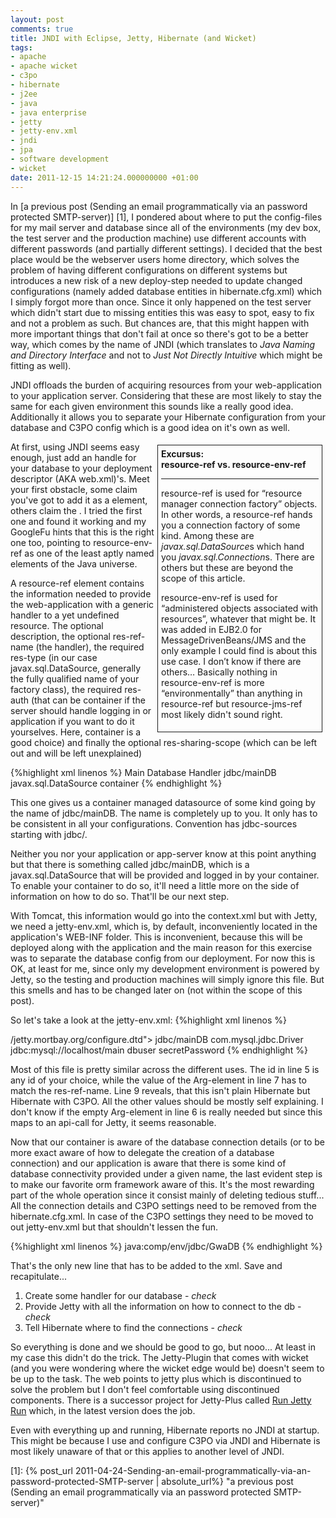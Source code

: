 ```yaml
---
layout: post
comments: true
title: JNDI with Eclipse, Jetty, Hibernate (and Wicket)
tags:
- apache
- apache wicket
- c3po
- hibernate
- j2ee
- java
- java enterprise
- jetty
- jetty-env.xml
- jndi
- jpa
- software development
- wicket
date: 2011-12-15 14:21:24.000000000 +01:00
---
```

In [a previous post (Sending an email programmatically via an password protected SMTP-server)] [1], I pondered about where to put the config-files for my mail server and database since all of the environments (my dev box, the test server and the production machine) use different accounts with different passwords (and partially different settings). I decided that the best place would be the webserver users home directory, which solves the problem of having different configurations on different systems but introduces a new risk of a new deploy-step needed to update changed configurations (namely added database entities in hibernate.cfg.xml) which I simply forgot more than once. Since it only happened on the test server which didn't start due to missing entities this was easy to spot, easy to fix and not a problem as such. But chances are, that this might happen with more important things that don't fail at once so there's got to be a better way, which comes by the name of JNDI (which translates to *Java Naming and Directory Interface* and not to *Just Not Directly Intuitive* which might be fitting as well).


JNDI offloads the burden of acquiring resources from your web-application to your application server. Considering that these are most likely to stay the same for each given environment this sounds like a really good idea. Additionally it allows you to separate your Hibernate configuration from your database and C3PO config which is a good idea on it's own as well.

<div style="float: right; width: 50%; border-width: 1px; border-style: solid; margin: 5px; padding: 5px;">
<strong>Excursus: <br />resource-ref vs. resource-env-ref</strong>

<hr />

resource-ref is used for “resource manager connection factory” objects. In other words, a resource-ref hands you a connection factory of some kind. Among these are <em>javax.sql.DataSource</em>s which hand you <em>javax.sql.Connection</em>s. There are others but these are beyond the scope of this article.

resource-env-ref is used for “administered objects associated with resources”, whatever that might be. It was added in EJB2.0 for MessageDrivenBeans/JMS and the only example I could find is about this use case. I don’t know if there are others… Basically nothing in resource-env-ref is more “environmentally” than anything in resource-ref but resource-jms-ref most likely didn't sound right.
</div>

At first, using JNDI seems easy enough, just add an handle for your database to your deployment descriptor (AKA web.xml)'s. Meet your first obstacle, some claim you've got to add it as a <resource-ref></resource-ref> element, others claim the <resource-env-ref>. I tried the first one and found it working and my GoogleFu hints that this is the right one too, pointing to resource-env-ref as one of the least aptly named elements of the Java universe.

A resource-ref element contains the information needed to provide the web-application with a generic handler to a yet undefined resource. The optional description, the optional res-ref-name (the handler), the required res-type (in our case javax.sql.DataSource, generally the fully qualified name of your factory class), the required res-auth (that can be container if the server should handle logging in or application if you want to do it yourselves. Here, container is a good choice) and finally the optional res-sharing-scope (which can be left out and will be left unexplained)

{%highlight xml linenos %}
<resource-ref>
    <description>Main Database Handler</description>
    <res-ref-name>jdbc/mainDB</res-ref-name>
    <res-type>javax.sql.DataSource</res-type>
    <res-auth>container</res-auth>
</resource-ref></pre> 
{% endhighlight %}

This one gives us a container managed datasource of some kind going by the name of jdbc/mainDB. The name is completely up to you. It only has to be consistent in all your configurations. Convention has jdbc-sources starting with jdbc/.

Neither you nor your application or app-server know at this point anything but that there is something called jdbc/mainDB, which is a javax.sql.DataSource that will be provided and logged in by your container. To enable your container to do so, it'll need a little more on the side of information on how to do so. That'll be our next step.

With Tomcat, this information would go into the context.xml but with Jetty, we need a jetty-env.xml, which is, by default, inconveniently located in the application's WEB-INF folder. This is inconvenient, because this will be deployed along with the application and the main reason for this exercise was to separate the database config from our deployment. For now this is OK, at least for me, since only my development environment is powered by Jetty, so the testing and production machines will simply ignore this file. But this smells and has to be changed later on (not within the scope of this post).

So let's take a look at the jetty-env.xml: 
{%highlight xml linenos %}
<?xml version="1.0" encoding="UTF-8"?>
<!DOCTYPE Configure PUBLIC "-//Mort Bay Consulting//DTD Configure//EN"
    "http:/<!-- -->/jetty.mortbay.org/configure.dtd">

<Configure class="org.mortbay.jetty.webapp.WebAppContext">
    <New id="mainDB" class="org.mortbay.jetty.plus.naming.Resource">
    <Arg></Arg>
    <Arg>jdbc/mainDB</Arg>
    <Arg>
         <New class="com.mchange.v2.C3PO.ComboPooledDataSource">
                 <Set name="driverClass">com.mysql.jdbc.Driver</Set>
                 <Set name="jdbcUrl">jdbc:mysql://localhost/main</Set>
                 <Set name="user">dbuser</Set>
                 <Set name="password">secretPassword</Set>
        </New>
    </Arg>
    </New>
 </Configure></pre> 
{% endhighlight %}

Most of this file is pretty similar across the different uses. The id in line 5 is any id of your choice, while the value of the Arg-element in line 7 has to match the res-ref-name. Line 9 reveals, that this isn't plain Hibernate but Hibernate with C3PO. All the other values should be mostly self explaining. I don't know if the empty Arg-element in line 6 is really needed but since this maps to an api-call for Jetty, it seems reasonable.

Now that our container is aware of the database connection details (or to be more exact aware of how to delegate the creation of a database connection) and our application is aware that there is some kind of database connectivity provided under a given name, the last evident step is to make our favorite orm framework aware of this. It's the most rewarding part of the whole operation since it consist mainly of deleting tedious stuff... All the connection details and C3PO settings need to be removed from the hibernate.cfg.xml. In case of the C3PO settings they need to be moved to out jetty-env.xml but that shouldn't lessen the fun.

{%highlight xml linenos %}
<property name="hibernate.connection.datasource">java:comp/env/jdbc/GwaDB</property>
{% endhighlight %}
 
That's the only new line that has to be added to the xml. Save and recapitulate... 

1. Create some handler for our database - *check* 
2. Provide Jetty with all the information on how to connect to the db - *check* 
3. Tell Hibernate where to find the connections - *check* 

So everything is done and we should be good to go, but nooo... At least in my case this didn't do the trick. The Jetty-Plugin that comes with wicket (and you were wondering where the wicket edge would be) doesn't seem to be up to the task. The web points to jetty plus which is discontinued to solve the problem but I don't feel comfortable using discontinued components. There is a successor project for Jetty-Plus called [Run Jetty Run](http://code.google.com/p/run-jetty-run/) which, in the latest version does the job.

Even with everything up and running, Hibernate reports no JNDI at startup. This might be because I use and configure C3PO via JNDI and Hibernate is most likely unaware of that or this applies to another level of JNDI.

[1]: {% post_url 2011-04-24-Sending-an-email-programmatically-via-an-password-protected-SMTP-server | absolute_url%} 
            "a previous post (Sending an email programmatically via an password protected SMTP-server)"          